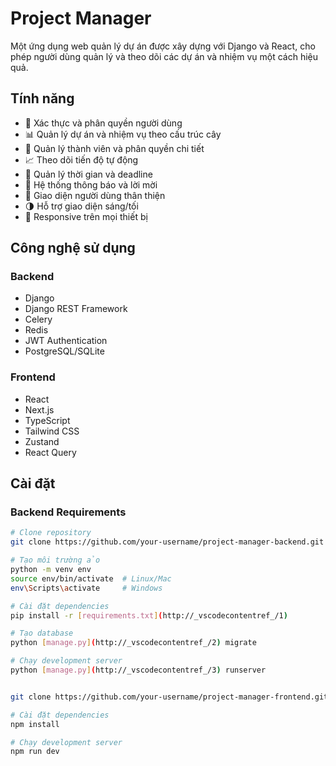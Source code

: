 # Project Manager

Một ứng dụng web quản lý dự án được xây dựng với Django và React, cho phép người dùng quản lý và theo dõi các dự án và nhiệm vụ một cách hiệu quả.

## Tính năng

- 🔐 Xác thực và phân quyền người dùng
- 📊 Quản lý dự án và nhiệm vụ theo cấu trúc cây
- 👥 Quản lý thành viên và phân quyền chi tiết
- 📈 Theo dõi tiến độ tự động
- 📅 Quản lý thời gian và deadline
- 📨 Hệ thống thông báo và lời mời
- 🎨 Giao diện người dùng thân thiện
- 🌗 Hỗ trợ giao diện sáng/tối
- 📱 Responsive trên mọi thiết bị

## Công nghệ sử dụng

### Backend
- Django
- Django REST Framework
- Celery
- Redis
- JWT Authentication
- PostgreSQL/SQLite

### Frontend
- React
- Next.js
- TypeScript
- Tailwind CSS
- Zustand
- React Query

## Cài đặt

### Backend Requirements
```bash
# Clone repository
git clone https://github.com/your-username/project-manager-backend.git

# Tạo môi trường ảo
python -m venv env
source env/bin/activate  # Linux/Mac
env\Scripts\activate     # Windows

# Cài đặt dependencies
pip install -r [requirements.txt](http://_vscodecontentref_/1)

# Tạo database
python [manage.py](http://_vscodecontentref_/2) migrate

# Chạy development server
python [manage.py](http://_vscodecontentref_/3) runserver


git clone https://github.com/your-username/project-manager-frontend.git

# Cài đặt dependencies
npm install

# Chạy development server
npm run dev